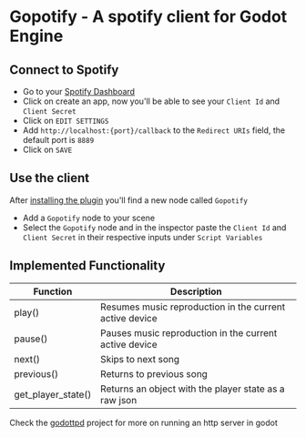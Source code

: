 # Gopotify - A spotify client for Godot Engine

## Connect to Spotify

- Go to your [Spotify Dashboard](https://developer.spotify.com/dashboard/applications)
- Click on create an app, now you'll be able to see your `Client Id` and `Client Secret`
- Click on `EDIT SETTINGS`
- Add `http://localhost:{port}/callback` to the `Redirect URIs` field, the default port is `8889`
- Click on `SAVE`

## Use the client

After [installing the plugin](https://docs.godotengine.org/en/stable/tutorials/plugins/editor/installing_plugins.html) you'll find a new node called `Gopotify`
- Add a `Gopotify` node to your scene
- Select the `Gopotify` node and in the inspector paste the `Client Id` and `Client Secret` in their respective inputs under `Script Variables`

## Implemented Functionality

| Function           | Description                                             |
|--------------------|---------------------------------------------------------|
| play()             | Resumes music reproduction in the current active device |
| pause()            | Pauses music reproduction in the current active device  |
| next()             | Skips to next song                                      |
| previous()         | Returns to previous song                                |
| get_player_state() | Returns an object with the player state as a raw json   |

Check the [godottpd](https://github.com/deep-entertainment/godottpd) project for more on running an http server in godot
